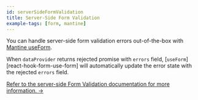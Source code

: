 ```yaml
---
id: serverSideFormValidation
title: Server-Side Form Validation
example-tags: [form, mantine]
---
```


You can handle server-side form validation errors out-of-the-box with [Mantine useForm][mantine-use-form].

When `dataProvider` returns rejected promise with `errors` field, [`useForm`][react-hook-form-use-form] will automatically update the error state with the rejected `errors` field.

[Refer to the server-side Form Validation documentation for more information. →](/docs/advanced-tutorials/forms/server-side-form-validation/)

<CodeSandboxExample path="server-side-form-validation-mantine" />

[mantine-use-form]: /docs/api-reference/mantine/hooks/form/useForm/
